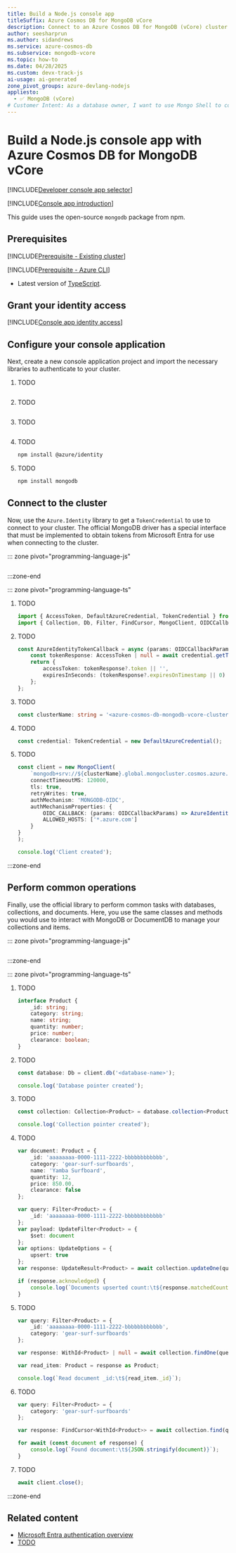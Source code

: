 ```yaml
---
title: Build a Node.js console app
titleSuffix: Azure Cosmos DB for MongoDB vCore
description: Connect to an Azure Cosmos DB for MongoDB (vCore) cluster by using a Node.js console application in your preferred developer language.
author: seesharprun
ms.author: sidandrews
ms.service: azure-cosmos-db
ms.subservice: mongodb-vcore
ms.topic: how-to
ms.date: 04/28/2025
ms.custom: devx-track-js
ai-usage: ai-generated
zone_pivot_groups: azure-devlang-nodejs
appliesto:
  - ✅ MongoDB (vCore)
# Customer Intent: As a database owner, I want to use Mongo Shell to connect to and query my database and collections.
---
```


# Build a Node.js console app with Azure Cosmos DB for MongoDB vCore

[!INCLUDE[Developer console app selector](includes/build-console-app-dev-selector.md)]

[!INCLUDE[Console app introduction](includes/console-app-introduction.md)]

This guide uses the open-source `mongodb` package from npm.

## Prerequisites

[!INCLUDE[Prerequisite - Existing cluster](includes/prereq-existing-cluster.md)]

[!INCLUDE[Prerequisite - Azure CLI](includes/prereq-azure-cli.md)]

- Latest version of [TypeScript](https://www.typescriptlang.org).

## Grant your identity access

[!INCLUDE[Console app identity access](includes/console-app-identity-access.md)]

## Configure your console application

Next, create a new console application project and import the necessary libraries to authenticate to your cluster.

1. TODO

    ```bash

    ```

1. TODO

    ```bash

    ```

1. TODO

    ```bash

    ```
    
1. TODO

    ```bash
    npm install @azure/identity
    ```
    
1. TODO
    
    ```bash
    npm install mongodb
    ```

## Connect to the cluster

Now, use the `Azure.Identity` library to get a `TokenCredential` to use to connect to your cluster. The official MongoDB driver has a special interface that must be implemented to obtain tokens from Microsoft Entra for use when connecting to the cluster.

::: zone pivot="programming-language-js"

```javascript

```

:::zone-end

::: zone pivot="programming-language-ts"

1. TODO

    ```typescript
    import { AccessToken, DefaultAzureCredential, TokenCredential } from '@azure/identity';
    import { Collection, Db, Filter, FindCursor, MongoClient, OIDCCallbackParams, OIDCResponse, UpdateFilter, UpdateOptions, UpdateResult, WithId } from 'mongodb';
    ```

1. TODO

    ```typescript
    const AzureIdentityTokenCallback = async (params: OIDCCallbackParams, credential: TokenCredential): Promise<OIDCResponse> => {
        const tokenResponse: AccessToken | null = await credential.getToken(['https://ossrdbms-aad.database.windows.net/.default']);
        return {
            accessToken: tokenResponse?.token || '',
            expiresInSeconds: (tokenResponse?.expiresOnTimestamp || 0) - Math.floor(Date.now() / 1000)
        };
    };
    ```

1. TODO

    ```typescript
    const clusterName: string = '<azure-cosmos-db-mongodb-vcore-cluster-name>';
    ```

1. TODO

    ```typescript
    const credential: TokenCredential = new DefaultAzureCredential();
    ```

1. TODO

    ```typescript
    const client = new MongoClient(
        `mongodb+srv://${clusterName}.global.mongocluster.cosmos.azure.com/`, {
        connectTimeoutMS: 120000,
        tls: true,
        retryWrites: true,
        authMechanism: 'MONGODB-OIDC',
        authMechanismProperties: {
            OIDC_CALLBACK: (params: OIDCCallbackParams) => AzureIdentityTokenCallback(params, credential),
            ALLOWED_HOSTS: ['*.azure.com']
        }
    }
    );
    
    console.log('Client created');
    ```

:::zone-end

## Perform common operations

Finally, use the official library to perform common tasks with databases, collections, and documents. Here, you use the same classes and methods you would use to interact with MongoDB or DocumentDB to manage your collections and items.

::: zone pivot="programming-language-js"

```javascript

```

:::zone-end

::: zone pivot="programming-language-ts"

1. TODO

    ```typescript
    interface Product {
        _id: string;
        category: string;
        name: string;
        quantity: number;
        price: number;
        clearance: boolean;
    }
    ```

1. TODO

    ```typescript
    const database: Db = client.db('<database-name>');
    
    console.log('Database pointer created');
    ```

1. TODO

    ```typescript
    const collection: Collection<Product> = database.collection<Product>('<collection-name>');
    
    console.log('Collection pointer created');
    ```

1. TODO

    ```typescript
    var document: Product = {
        _id: 'aaaaaaaa-0000-1111-2222-bbbbbbbbbbbb',
        category: 'gear-surf-surfboards',
        name: 'Yamba Surfboard',
        quantity: 12,
        price: 850.00,
        clearance: false
    };
    
    var query: Filter<Product> = {
        _id: 'aaaaaaaa-0000-1111-2222-bbbbbbbbbbbb'
    };
    var payload: UpdateFilter<Product> = {
        $set: document
    };
    var options: UpdateOptions = {
        upsert: true
    };
    var response: UpdateResult<Product> = await collection.updateOne(query, payload, options);
    
    if (response.acknowledged) {
        console.log(`Documents upserted count:\t${response.matchedCount}`);
    }
    ```

1. TODO

    ```typescript
    var query: Filter<Product> = {
        _id: 'aaaaaaaa-0000-1111-2222-bbbbbbbbbbbb',
        category: 'gear-surf-surfboards'
    };
    
    var response: WithId<Product> | null = await collection.findOne(query);
    
    var read_item: Product = response as Product;
    
    console.log(`Read document _id:\t${read_item._id}`);
    ```

1. TODO

    ```typescript
    var query: Filter<Product> = {
        category: 'gear-surf-surfboards'
    };
    
    var response: FindCursor<WithId<Product>> = await collection.find(query);
    
    for await (const document of response) {
        console.log(`Found document:\t${JSON.stringify(document)}`);
    }
    ```

1. TODO

    ```typescript
    await client.close();
    ```

:::zone-end

## Related content

- [Microsoft Entra authentication overview](entra-authentication.md)
- [TODO](about:blank)

